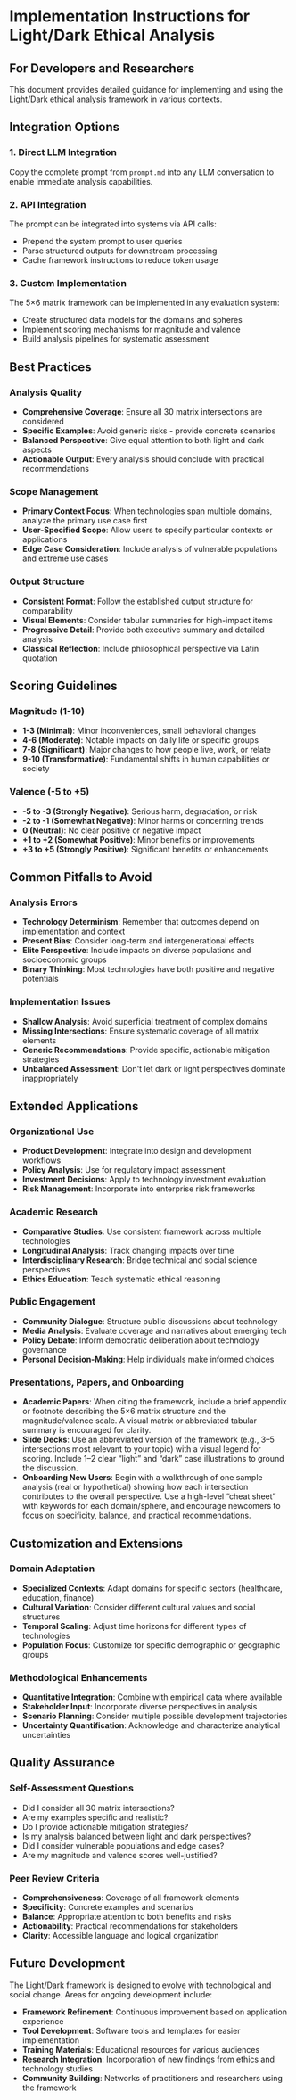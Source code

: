 # Implementation Instructions for Light/Dark Ethical Analysis

## For Developers and Researchers

This document provides detailed guidance for implementing and using the Light/Dark ethical analysis framework in various contexts.

## Integration Options

### 1. Direct LLM Integration
Copy the complete prompt from `prompt.md` into any LLM conversation to enable immediate analysis capabilities.

### 2. API Integration
The prompt can be integrated into systems via API calls:
- Prepend the system prompt to user queries
- Parse structured outputs for downstream processing
- Cache framework instructions to reduce token usage

### 3. Custom Implementation
The 5×6 matrix framework can be implemented in any evaluation system:
- Create structured data models for the domains and spheres
- Implement scoring mechanisms for magnitude and valence
- Build analysis pipelines for systematic assessment

## Best Practices

### Analysis Quality
- **Comprehensive Coverage**: Ensure all 30 matrix intersections are considered
- **Specific Examples**: Avoid generic risks - provide concrete scenarios
- **Balanced Perspective**: Give equal attention to both light and dark aspects
- **Actionable Output**: Every analysis should conclude with practical recommendations

### Scope Management
- **Primary Context Focus**: When technologies span multiple domains, analyze the primary use case first
- **User-Specified Scope**: Allow users to specify particular contexts or applications
- **Edge Case Consideration**: Include analysis of vulnerable populations and extreme use cases

### Output Structure
- **Consistent Format**: Follow the established output structure for comparability
- **Visual Elements**: Consider tabular summaries for high-impact items
- **Progressive Detail**: Provide both executive summary and detailed analysis
- **Classical Reflection**: Include philosophical perspective via Latin quotation

## Scoring Guidelines

### Magnitude (1-10)
- **1-3 (Minimal)**: Minor inconveniences, small behavioral changes
- **4-6 (Moderate)**: Notable impacts on daily life or specific groups
- **7-8 (Significant)**: Major changes to how people live, work, or relate
- **9-10 (Transformative)**: Fundamental shifts in human capabilities or society

### Valence (-5 to +5)
- **-5 to -3 (Strongly Negative)**: Serious harm, degradation, or risk
- **-2 to -1 (Somewhat Negative)**: Minor harms or concerning trends
- **0 (Neutral)**: No clear positive or negative impact
- **+1 to +2 (Somewhat Positive)**: Minor benefits or improvements
- **+3 to +5 (Strongly Positive)**: Significant benefits or enhancements

## Common Pitfalls to Avoid

### Analysis Errors
- **Technology Determinism**: Remember that outcomes depend on implementation and context
- **Present Bias**: Consider long-term and intergenerational effects
- **Elite Perspective**: Include impacts on diverse populations and socioeconomic groups
- **Binary Thinking**: Most technologies have both positive and negative potentials

### Implementation Issues
- **Shallow Analysis**: Avoid superficial treatment of complex domains
- **Missing Intersections**: Ensure systematic coverage of all matrix elements
- **Generic Recommendations**: Provide specific, actionable mitigation strategies
- **Unbalanced Assessment**: Don't let dark or light perspectives dominate inappropriately

## Extended Applications

### Organizational Use
- **Product Development**: Integrate into design and development workflows
- **Policy Analysis**: Use for regulatory impact assessment
- **Investment Decisions**: Apply to technology investment evaluation
- **Risk Management**: Incorporate into enterprise risk frameworks

### Academic Research
- **Comparative Studies**: Use consistent framework across multiple technologies
- **Longitudinal Analysis**: Track changing impacts over time
- **Interdisciplinary Research**: Bridge technical and social science perspectives
- **Ethics Education**: Teach systematic ethical reasoning

### Public Engagement
- **Community Dialogue**: Structure public discussions about technology
- **Media Analysis**: Evaluate coverage and narratives about emerging tech
- **Policy Debate**: Inform democratic deliberation about technology governance
- **Personal Decision-Making**: Help individuals make informed choices

### Presentations, Papers, and Onboarding
- **Academic Papers**: When citing the framework, include a brief appendix or footnote describing the 5×6 matrix structure and the magnitude/valence scale. A visual matrix or abbreviated tabular summary is encouraged for clarity.
- **Slide Decks**: Use an abbreviated version of the framework (e.g., 3–5 intersections most relevant to your topic) with a visual legend for scoring. Include 1–2 clear “light” and “dark” case illustrations to ground the discussion.
- **Onboarding New Users**: Begin with a walkthrough of one sample analysis (real or hypothetical) showing how each intersection contributes to the overall perspective. Use a high-level “cheat sheet” with keywords for each domain/sphere, and encourage newcomers to focus on specificity, balance, and practical recommendations.

## Customization and Extensions

### Domain Adaptation
- **Specialized Contexts**: Adapt domains for specific sectors (healthcare, education, finance)
- **Cultural Variation**: Consider different cultural values and social structures
- **Temporal Scaling**: Adjust time horizons for different types of technologies
- **Population Focus**: Customize for specific demographic or geographic groups

### Methodological Enhancements
- **Quantitative Integration**: Combine with empirical data where available
- **Stakeholder Input**: Incorporate diverse perspectives in analysis
- **Scenario Planning**: Consider multiple possible development trajectories
- **Uncertainty Quantification**: Acknowledge and characterize analytical uncertainties

## Quality Assurance

### Self-Assessment Questions
- Did I consider all 30 matrix intersections?
- Are my examples specific and realistic?
- Do I provide actionable mitigation strategies?
- Is my analysis balanced between light and dark perspectives?
- Did I consider vulnerable populations and edge cases?
- Are my magnitude and valence scores well-justified?

### Peer Review Criteria
- **Comprehensiveness**: Coverage of all framework elements
- **Specificity**: Concrete examples and scenarios
- **Balance**: Appropriate attention to both benefits and risks
- **Actionability**: Practical recommendations for stakeholders
- **Clarity**: Accessible language and logical organization

## Future Development

The Light/Dark framework is designed to evolve with technological and social change. Areas for ongoing development include:

- **Framework Refinement**: Continuous improvement based on application experience
- **Tool Development**: Software tools and templates for easier implementation
- **Training Materials**: Educational resources for various audiences
- **Research Integration**: Incorporation of new findings from ethics and technology studies
- **Community Building**: Networks of practitioners and researchers using the framework

